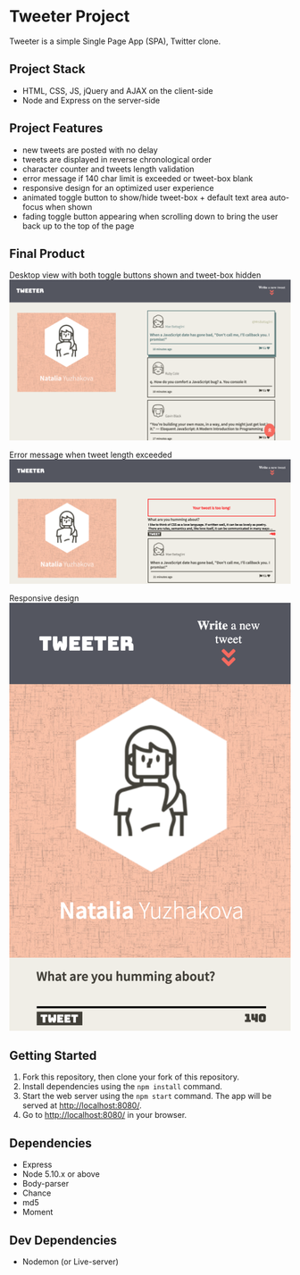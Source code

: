 # Tweeter Project

Tweeter is a simple Single Page App (SPA), Twitter clone.

## Project Stack

- HTML, CSS, JS, jQuery and AJAX on the client-side
- Node and Express on the server-side

## Project Features

- new tweets are posted with no delay
- tweets are displayed in reverse chronological order
- character counter and tweets length validation
- error message if 140 char limit is exceeded or tweet-box blank
- responsive design for an optimized user experience
- animated toggle button to show/hide tweet-box + default text area auto-focus when shown
- fading toggle button appearing when scrolling down to bring the user back up to the top of the page

## Final Product

Desktop view with both toggle buttons shown and tweet-box hidden
!["desktop-view"](https://github.com/yuzhakova/tweeter/blob/master/docs/desktop-view.png)

Error message when tweet length exceeded
!["error-message"](https://github.com/yuzhakova/tweeter/blob/master/docs/error-message.png)

Responsive design
!["mobile-view"](https://github.com/yuzhakova/tweeter/blob/master/docs/mobile-view.png)

## Getting Started

1. Fork this repository, then clone your fork of this repository.
2. Install dependencies using the `npm install` command.
3. Start the web server using the `npm start` command. The app will be served at <http://localhost:8080/>.
4. Go to <http://localhost:8080/> in your browser.

## Dependencies

- Express
- Node 5.10.x or above
- Body-parser
- Chance
- md5
- Moment

## Dev Dependencies

- Nodemon (or Live-server)

